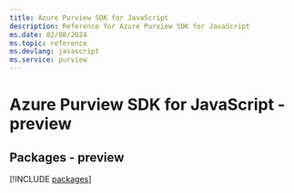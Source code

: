 ```yaml
---
title: Azure Purview SDK for JavaScript
description: Reference for Azure Purview SDK for JavaScript
ms.date: 02/08/2024
ms.topic: reference
ms.devlang: javascript
ms.service: purview
---
```

# Azure Purview SDK for JavaScript - preview
## Packages - preview
[!INCLUDE [packages](purview-index.md)]